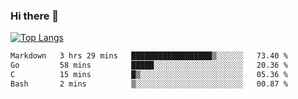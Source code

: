 ### Hi there 👋

<!--
**3Xpl0it3r/3Xpl0it3r** is a ✨ _special_ ✨ repository because its `README.md` (this file) appears on your GitHub profile.

Here are some ideas to get you started:

- 🔭 I’m currently working on ...
- 🌱 I’m currently learning ...
- 👯 I’m looking to collaborate on ...
- 🤔 I’m looking for help with ...
- 💬 Ask me about ...
- 📫 How to reach me: ...
- 😄 Pronouns: ...
- ⚡ Fun fact: ...
-->


[![Top Langs](https://github-readme-stats.vercel.app/api/top-langs/?username=3Xpl0it3r&layout=compact)](https://github.com/3Xpl0it3r/3Xpl0it3r)

<!--START_SECTION:waka-->

```txt
Markdown   3 hrs 29 mins   ██████████████████▒░░░░░░   73.40 %
Go         58 mins         █████░░░░░░░░░░░░░░░░░░░░   20.36 %
C          15 mins         █▒░░░░░░░░░░░░░░░░░░░░░░░   05.36 %
Bash       2 mins          ▒░░░░░░░░░░░░░░░░░░░░░░░░   00.87 %
```

<!--END_SECTION:waka-->

